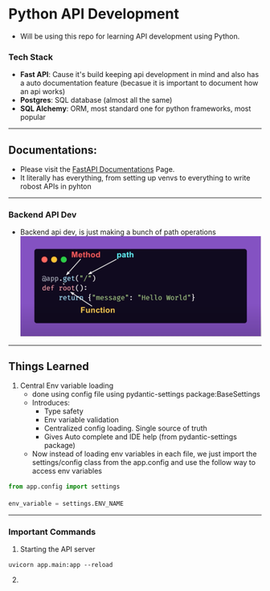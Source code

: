 # Python API Development

- Will be using this repo for learning API development using Python.

### Tech Stack

- **Fast API**: Cause it's build keeping api development in mind and also has a auto documentation feature (becasue it is important to document how an api works)
- **Postgres**: SQL database (almost all the same)
- **SQL Alchemy**: ORM, most standard one for python frameworks, most popular

---

## Documentations:

- Please visit the [FastAPI Documentations](https://fastapi.tiangolo.com/tutorial/first-steps/#what-is-openapi-for) Page.
- It literally has everything, from setting up venvs to everything to write robost APIs in pyhton

---

### Backend API Dev

- Backend api dev, is just making a bunch of path operations
  ![alt text](image.png)

---

## Things Learned

1. Central Env variable loading
   - done using config file using pydantic-settings package:BaseSettings
   - Introduces:
     - Type safety
     - Env variable validation
     - Centralized config loading. Single source of truth
     - Gives Auto complete and IDE help (from pydantic-settings package)
   - Now instead of loading env variables in each file, we just import the settings/config class from the app.config and use the follow way to access env variables

```python
from app.config import settings

env_variable = settings.ENV_NAME
```

---

### Important Commands

1. Starting the API server

```
uvicorn app.main:app --reload
```

2.
